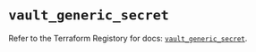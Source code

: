 # `vault_generic_secret`

Refer to the Terraform Registory for docs: [`vault_generic_secret`](https://registry.terraform.io/providers/hashicorp/vault/3.15.2/docs/resources/generic_secret).
